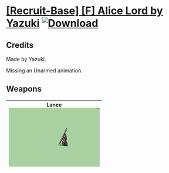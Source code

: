 # [\[Recruit-Base\] \[F\] Alice Lord by Yazuki](./) [![Download](https://img.shields.io/badge/Download-%5BRecruit--Base%5D%20%5BF%5D%20Alice%20Lord%20by%20Yazuki-red)](https://minhaskamal.github.io/DownGit/#/home?url=https://github.com/Klokinator/FE-Repo/tree/main/Battle%20Animations/Infantry%20-%20(Lnc)%20Soldiers,%20Halberdiers/%5BRecruit-Base%5D%20%5BF%5D%20Alice%20Lord%20by%20Yazuki)
## Credits

Made by Yazuki.

Missing an Unarmed animation.

## Weapons

| <b>Lance</b><br/><img alt="Lance animation" src="./2.%20Lance/Lance.gif"/> |
| :---: |
